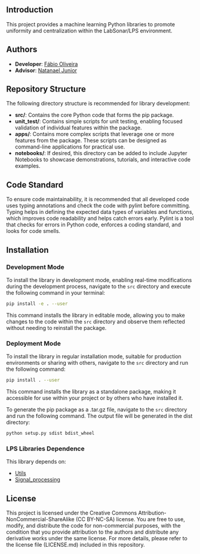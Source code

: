 ## Introduction
This project provides a machine learning Python libraries to promote uniformity and centralization within the LabSonar/LPS environment.

## Authors
- **Developer**: [Fábio Oliveira](https://github.com/obs-fabio)
- **Advisor**: [Natanael Junior](https://github.com/natmourajr/natmourajr)

## Repository Structure

The following directory structure is recommended for library development:

- **src/**: Contains the core Python code that forms the pip package.
- **unit_test/**: Contains simple scripts for unit testing, enabling focused validation of individual features within the package.
- **apps/**: Contains more complex scripts that leverage one or more features from the package. These scripts can be designed as command-line applications for practical use.
- **notebooks/**: If desired, this directory can be added to include Jupyter Notebooks to showcase demonstrations, tutorials, and interactive code examples.


## Code Standard
To ensure code maintainability, it is recommended that all developed code uses typing annotations and check the code with pylint before committing.
Typing helps in defining the expected data types of variables and functions, which improves code readability and helps catch errors early.
Pylint is a tool that checks for errors in Python code, enforces a coding standard, and looks for code smells.

## Installation

### Development Mode
To install the library in development mode, enabling real-time modifications during the development process, navigate to the `src` directory and execute the following command in your terminal:
```bash
pip install -e . --user
```
This command installs the library in editable mode, allowing you to make changes to the code within the `src` directory and observe them reflected without needing to reinstall the package.

### Deployment Mode
To install the library in regular installation mode, suitable for production environments or sharing with others, navigate to the `src` directory and run the following command:
```bash
pip install . --user
```

This command installs the library as a standalone package, making it accessible for use within your project or by others who have installed it.

To generate the pip package as a .tar.gz file, navigate to the `src` directory and run the following command. The output file will be generated in the dist directory:
```bash
python setup.py sdist bdist_wheel
```

### LPS Libraries Dependence
This library depends on: 
- [Utils](https://github.com/labsonar/utils)
- [Signal_processing](https://github.com/labsonar/signal_processing)

## License

This project is licensed under the Creative Commons Attribution-NonCommercial-ShareAlike (CC BY-NC-SA) license. You are free to use, modify, and distribute the code for non-commercial purposes, with the condition that you provide attribution to the authors and distribute any derivative works under the same license. For more details, please refer to the license file (LICENSE.md) included in this repository.
